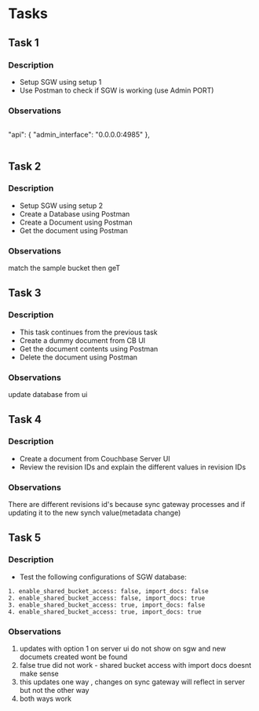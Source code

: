 # Tasks

## Task 1

### Description

- Setup SGW using setup 1
- Use Postman to check if SGW is working (use Admin PORT)

### Observations
```
```
"api": {
        "admin_interface": "0.0.0.0:4985"
      },
```

```
## Task 2

### Description

- Setup SGW using setup 2
- Create a Database using Postman
- Create a Document using Postman
- Get the document using Postman

### Observations
match the sample bucket
then geT

## Task 3


### Description

- This task continues from the previous task
- Create a dummy document from CB UI
- Get the document contents using Postman
- Delete the document using Postman

### Observations
update database from ui
## Task 4

### Description

- Create a document from Couchbase Server UI
- Review the revision IDs and explain the different values in revision IDs

### Observations
There are different revisions id's because sync gateway processes and if updating it to the new synch value(metadata change)

## Task 5

### Description

- Test the following configurations of SGW database:

```
1. enable_shared_bucket_access: false, import_docs: false
2. enable_shared_bucket_access: false, import_docs: true
3. enable_shared_bucket_access: true, import_docs: false
4. enable_shared_bucket_access: true, import_docs: true
```

### Observations
1) updates with option 1 on server ui do not show on sgw and new documets created wont be found
2) false true did not work - shared bucket access with import docs doesnt make sense
3) this updates one way , changes on sync gateway will reflect in server but not the other way
4) both ways work
